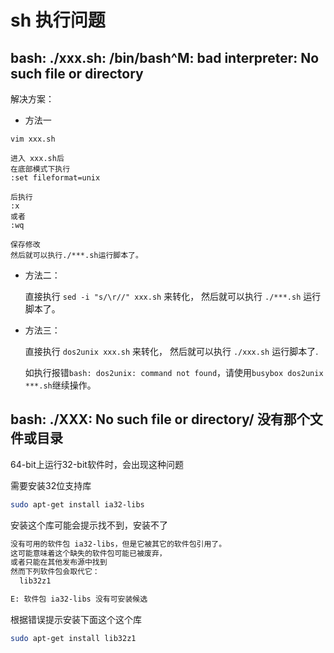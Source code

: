 # sh 执行问题
## bash: ./xxx.sh: /bin/bash^M: bad interpreter: No such file or directory

解决方案：

* 方法一
```
vim xxx.sh 

进入 xxx.sh后
在底部模式下执行
:set fileformat=unix

后执行
:x
或者
:wq

保存修改
然后就可以执行./***.sh运行脚本了。
```

* 方法二：

  直接执行 `sed -i "s/\r//" xxx.sh` 来转化， 然后就可以执行 `./***.sh` 运行脚本了。

* 方法三：

  直接执行 `dos2unix xxx.sh` 来转化， 然后就可以执行 `./xxx.sh` 运行脚本了.

  如执行报错`bash: dos2unix: command not found`，请使用`busybox dos2unix ***.sh`继续操作。

## bash: ./XXX: No such file or directory/ 没有那个文件或目录
64-bit上运行32-bit软件时，会出现这种问题

需要安装32位支持库
```sh
sudo apt-get install ia32-libs
```
安装这个库可能会提示找不到，安装不了
```sh
没有可用的软件包 ia32-libs，但是它被其它的软件包引用了。
这可能意味着这个缺失的软件包可能已被废弃，
或者只能在其他发布源中找到
然而下列软件包会取代它：
  lib32z1

E: 软件包 ia32-libs 没有可安装候选
```
根据错误提示安装下面这个这个库
```sh
sudo apt-get install lib32z1
```